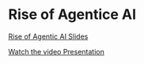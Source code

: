 # Rise of Agentice AI

[Rise of Agentic AI Slides](https://docs.google.com/presentation/d/1MAtoPc_yjR9UIwktX-rioPiDhm08CIwRX2Gl5kODnqM/edit?usp=sharing)

[Watch the video Presentation](https://www.facebook.com/share/v/1Q5ZmFBx7u/)
